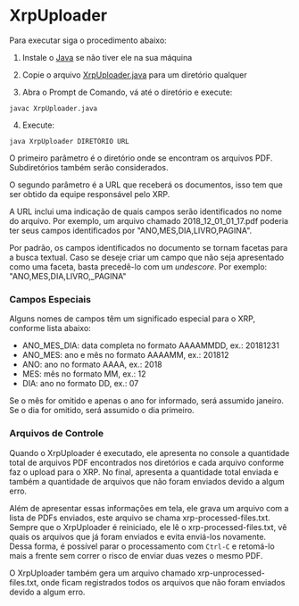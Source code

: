 # XrpUploader

Para executar siga o procedimento abaixo:

1. Instale o [Java](https://www.java.com/pt_BR/download/) se não tiver ele na sua máquina

2. Copie o arquivo [XrpUploader.java](https://raw.githubusercontent.com/crivano/xrpuploader/master/src/br/com/xrp/uploader/XrpUploader.java) para um diretório qualquer

3. Abra o Prompt de Comando, vá até o diretório e execute: 
```
javac XrpUploader.java
```

4. Execute: 
```
java XrpUploader DIRETÓRIO URL
```

O primeiro parâmetro é o diretório onde se encontram os arquivos PDF. Subdiretórios também serão considerados.

O segundo parâmetro é a URL que receberá os documentos, isso tem que ser obtido da equipe responsável pelo XRP.

A URL inclui uma indicação de quais campos serão identificados no nome do arquivo. 
Por exemplo, um arquivo chamado 2018_12_01_01_17.pdf poderia ter seus campos identificados por "ANO,MES,DIA,LIVRO,PAGINA".

Por padrão, os campos identificados no documento se tornam facetas para a busca textual. Caso se deseje criar um campo que não seja apresentado como uma faceta, basta precedê-lo com um _undescore_. Por exemplo: "ANO,MES,DIA,LIVRO,_PAGINA"

### Campos Especiais

Alguns nomes de campos têm um significado especial para o XRP, conforme lista abaixo:

* ANO_MES_DIA: data completa no formato AAAAMMDD, ex.: 20181231
* ANO_MES: ano e mês no formato AAAAMM, ex.: 201812
* ANO: ano no formato AAAA, ex.: 2018
* MES: mês no formato MM, ex.: 12
* DIA: ano no formato DD, ex.: 07

Se o mês for omitido e apenas o ano for informado, será assumido janeiro. Se o dia for omitido, será assumido o dia primeiro.

### Arquivos de Controle

Quando o XrpUploader é executado, ele apresenta no console a quantidade total de arquivos PDF encontrados nos diretórios e cada arquivo conforme faz o upload para o XRP. No final, apresenta a quantidade total enviada e também a quantidade de arquivos que não foram enviados devido a algum erro.

Além de apresentar essas informações em tela, ele grava um arquivo com a lista de PDFs enviados, este arquivo se chama xrp-processed-files.txt. Sempre que o XrpUploader é reiniciado, ele lê o xrp-processed-files.txt, vê quais os arquivos que já foram enviados e evita enviá-los novamente. Dessa forma, é possível parar o processamento com ```Ctrl-C``` e retomá-lo mais a frente sem correr o risco de enviar duas vezes o mesmo PDF.

O XrpUploader também gera um arquivo chamado xrp-unprocessed-files.txt, onde ficam registrados todos os arquivos que não foram enviados devido a algum erro.
